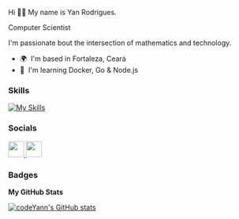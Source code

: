 Hi 👋🏾 My name is Yan Rodrigues.

Computer Scientist

I'm passionate bout the intersection of mathematics and technology.
* 🌍  I'm based in Fortaleza, Ceará
* 🧠  I'm learning Docker, Go & Node.js

### Skills

[![My Skills](https://skillicons.dev/icons?i=typescript,docker,go,nodejs,&perline=5)](https://skillicons.dev)

### Socials

<p align="left"> <a href="https://www.github.com/codeYann" target="_blank" rel="noreferrer"> <picture> <source media="(prefers-color-scheme: dark)" srcset="https://raw.githubusercontent.com/danielcranney/readme-generator/main/public/icons/socials/github-dark.svg" /> <source media="(prefers-color-scheme: light)" srcset="https://raw.githubusercontent.com/danielcranney/readme-generator/main/public/icons/socials/github.svg" /> <img src="https://raw.githubusercontent.com/danielcranney/readme-generator/main/public/icons/socials/github.svg" width="32" height="32" /> </picture> </a> <a href="https://www.linkedin.com/in/codeyan" target="_blank" rel="noreferrer"> <picture> <source media="(prefers-color-scheme: dark)" srcset="https://raw.githubusercontent.com/danielcranney/readme-generator/main/public/icons/socials/linkedin-dark.svg" /> <source media="(prefers-color-scheme: light)" srcset="https://raw.githubusercontent.com/danielcranney/readme-generator/main/public/icons/socials/linkedin.svg" /> <img src="https://raw.githubusercontent.com/danielcranney/readme-generator/main/public/icons/socials/linkedin.svg" width="32" height="32" /> </picture> </a></p>

### Badges

<b>My GitHub Stats</b>

<a href="http://www.github.com/codeYann"><img src="https://github-readme-stats.vercel.app/api?username=codeYann&show_icons=true&hide=&count_private=true&title_color=ffffff&text_color=ffffff&icon_color=a855f7&bg_color=000000&hide_border=true&show_icons=true" alt="codeYann's GitHub stats" /></a>
